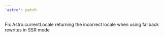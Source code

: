 ```yaml
---
'astro': patch
---
```


Fix Astro.currentLocale returning the incorrect locale when using fallback rewrites in SSR mode
